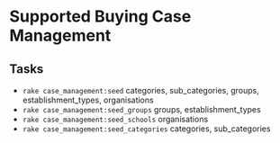 # Supported Buying Case Management

## Tasks

- `rake case_management:seed` categories, sub_categories, groups, establishment_types, organisations
- `rake case_management:seed_groups` groups, establishment_types
- `rake case_management:seed_schools` organisations
- `rake case_management:seed_categories` categories, sub_categories